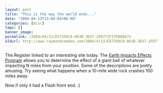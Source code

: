 ```yaml
---
layout: post
title: "This is the way the world ends..."
date: "2004-04-13T13:04:04+06:00"
categories: [misc]
tags: []
banner_image: 
permalink: /2004/04/13/E57299CA-063B-3D37-2FD772F17FD68675
oldurl: http://www.raymondcamden.com/2004/4/13/E57299CA-063B-3D37-2FD772F17FD68675
---
```


The Register linked to an interesting site today. The <a href="http://www.lpl.arizona.edu/impacteffects/">Earth Impacts Effects Program</a> allows you to determine the effect of a giant ball of whatever impacting N miles from your position. Some of the descriptions are pretty amusing. Try seeing what happens when a 10-mile wide rock crashes 100 miles away.

Now if only it had a Flash front end. :)